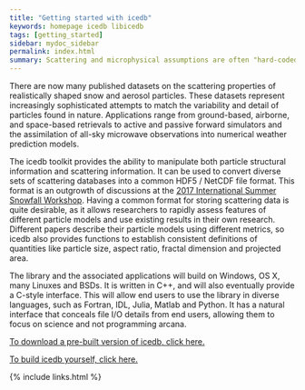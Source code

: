 ```yaml
---
title: "Getting started with icedb"
keywords: homepage icedb libicedb
tags: [getting_started]
sidebar: mydoc_sidebar
permalink: index.html
summary: Scattering and microphysical assumptions are often "hard-coded" into common radiative transfer tools. Icedb fixes this by defining a standard, common format for storing particle scattering information. It also provides a C/C++/Python reference framework for manipulating scattering databases. The developers meet semi-monthly, work is ongoing, and the first full release should be in time for the [2nd International Summer Snowfall Workshop](http://snowport.meteo.uni-koeln.de/events/issw2019).
---
```


There are now many published datasets on the scattering properties of realistically shaped snow
and aerosol particles. These datasets represent increasingly sophisticated attempts to match the
variability and detail of particles found in nature. Applications range from ground-based, 
airborne, and space-based retrievals to active and passive forward simulators and the assimilation 
of all-sky microwave observations into numerical weather prediction models.

The icedb toolkit provides the ability to manipulate both particle structural information 
and scattering information. It can be used to convert diverse sets of scattering databases into
a common HDF5 / NetCDF file format. This format is an outgrowth of discussions at the [2017 
International Summer Snowfall Workshop](https://journals.ametsoc.org/doi/pdf/10.1175/BAMS-D-17-0208.1).
Having a common format for storing scattering data is quite desirable, as it allows researchers to
rapidly assess features of different particle models and use existing results in their own research.
Different papers describe their particle models using different metrics, so icedb also provides 
functions to establish consistent definitions of quantities like particle size, aspect ratio, 
fractal dimension and projected area. 

The library and the associated applications will build on Windows, OS X, many Linuxes and BSDs. It
is written in C++, and will also eventually provide a C-style interface. This will allow end users to
use the library in diverse languages, such as Fortran, IDL, Julia, Matlab and Python. It has a natural 
interface that conceals file I/O details from end users, allowing them to focus on science and 
not programming arcana. 

[To download a pre-built version of icedb, click here.](./install_packages.html)

[To build icedb yourself, click here.](./download.html)

{% include links.html %}

